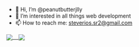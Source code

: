 - 👋 Hi, I’m @peanutbutterjlly
- 👀 I’m interested in all things web development
- 📫 How to reach me: steverios.sr2@gmail.com

<a href="https://github.com/anuraghazra/github-readme-stats">
  <img align="center" src="https://github-readme-stats.vercel.app/api?username=peanutbutterjlly&count_private=true&theme=dracula&hide=stars,prs,issues,contribs" />&nbsp&nbsp&nbsp
</a>
<a href="https://github.com/anuraghazra/convoychat">
  <img align="center" src="https://github-readme-stats.vercel.app/api/top-langs/?username=peanutbutterjlly&layout=compact" />
</a>

